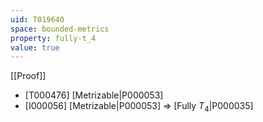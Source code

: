 ```yaml
---
uid: T019640
space: bounded-metrics
property: fully-t_4
value: true
---
```

[[Proof]]

* [T000476] [Metrizable|P000053]
* [I000056] [Metrizable|P000053] => [Fully $T_4$|P000035]

